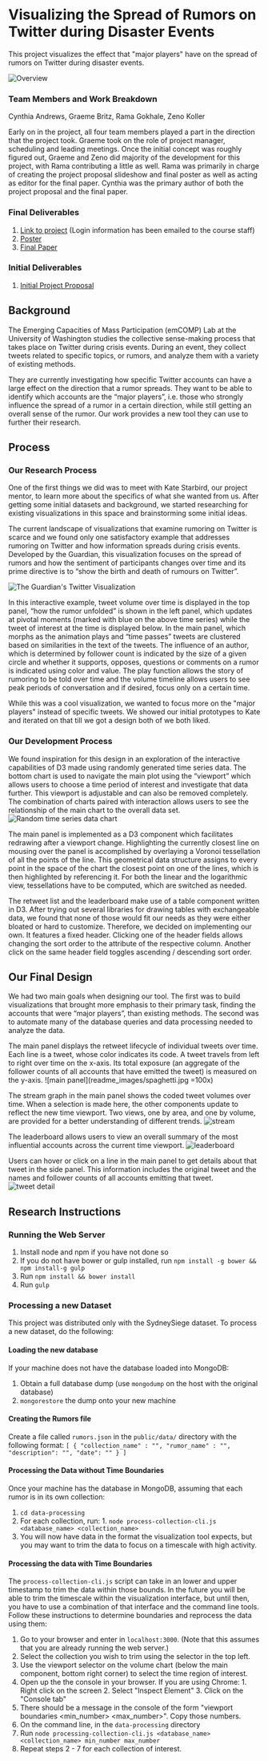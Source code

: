 # Visualizing the Spread of Rumors on Twitter during Disaster Events
This project visualizes the effect that "major players" have on the spread of rumors on Twitter during disaster events.

![Overview](readme_images/overview.jpg)

### Team Members and Work Breakdown
Cynthia Andrews, Graeme Britz, Rama Gokhale, Zeno Koller

Early on in the project, all four team members played a part in the direction that the project took. Graeme took on the role of project manager, scheduling and leading meetings. Once the initial concept was roughly figured out, Graeme and Zeno did majority of the development for this project, with Rama contributing a little as well. Rama was primarily in charge of creating the project proposal slideshow and final poster as well as acting as editor for the final paper. Cynthia was the primary author of both the project proposal and the final paper.

### Final Deliverables
  1. [Link to project](bit.do/twitter-rumors) (Login information has been emailed to the course staff)
  2. [Poster](final/poster-ramag-grbritz-kollerz-caandrew.pdf)
  3. [Final Paper](final/poster-ramag-grbritz-kollerz-caandrew.pdf)

### Initial Deliverables
  1. [Initial Project Proposal](https://docs.google.com/document/d/1G6vW-GAeq-mX6US2j_Rz23d2uaMBJ6ylGfGI2mhAF5M/edit?usp=sharing)

## Background
The Emerging Capacities of Mass Participation (emCOMP) Lab at the University of Washington studies the collective sense-making process that takes place on Twitter during crisis events. During an event, they collect tweets related to specific topics, or rumors, and analyze them with a variety of existing methods.

They are currently investigating how specific Twitter accounts can have a large effect on the direction that a rumor spreads. They want to be able to identify which accounts are the “major players”, i.e. those who strongly influence the spread of a rumor in a certain direction, while still getting an overall sense of the rumor. Our work provides a new tool they can use to further their research.

## Process
### Our Research Process
One of the first things we did was to meet with Kate Starbird, our project mentor, to learn more about the specifics of what she wanted from us. After getting some initial datasets and background, we started researching for existing visualizations in this space and brainstorming some initial ideas.

The current landscape of visualizations that examine rumoring on Twitter is scarce and we found only one satisfactory example that addresses rumoring on Twitter and how information spreads during crisis events. Developed by the Guardian, this visualization focuses on the spread of rumors and how the sentiment of participants changes over time and its prime directive is to “show the birth and death of rumours on Twitter”.

![The Guardian's Twitter Visualization](readme_images/guardian.jpg)

In this interactive example, tweet volume over time is displayed in the top panel, “how the rumor unfolded” is shown in the left panel, which updates at pivotal moments (marked with blue on the above time series) while the tweet of interest at the time is displayed below. In the main panel, which morphs as the animation plays and “time passes” tweets are clustered based on similarities in the text of the tweets. The influence of an author, which is determined by follower count is indicated by the size of a given circle and whether it supports, opposes, questions or comments on a rumor is indicated using color and value. The play function allows the story of rumoring to be told over time and the volume timeline allows users to see peak periods of conversation and if desired, focus only on a certain time.

While this was a cool visualization, we wanted to focus more on the "major players" instead of specific tweets. We showed our initial prototypes to Kate and iterated on that till we got a design both of we both liked.

### Our Development Process
We found inspiration for this design in an exploration of the interactive capabilities of D3 made using randomly generated time series data. The bottom chart is used to navigate the main plot using the “viewport” which allows users to choose a time period of interest and investigate that data further.  This viewport is adjustable and can also be removed completely. The combination of charts paired with interaction allows users to see the relationship of the main chart to the overall data set.
![Random time series data chart](readme_images/random.jpg)

The main panel is implemented as a D3 component which facilitates redrawing after a viewport change. Highlighting the currently closest line on mousing over the panel is accomplished by overlaying a Voronoi tessellation of all the points of the line. This geometrical data structure assigns to every point in the space of the chart the closest point on one of the lines, which is then highlighted by referencing it. For both the linear and the logarithmic view, tessellations have to be computed, which are switched as needed.

The retweet list and the leaderboard make use of a table component written in D3. After trying out several libraries for drawing tables with exchangeable data, we found that none of those would fit our needs as they were either bloated or hard to customize. Therefore, we decided on implementing our own. It features a fixed header. Clicking one of the header fields allows changing the sort order to the attribute of the respective column. Another click on the same header field toggles ascending / descending sort order.

## Our Final Design
We had two main goals when designing our tool. The first was to build visualizations that brought more emphasis to their primary task, finding the accounts that were “major players”, than existing methods. The second was to automate many of the database queries and data processing needed to analyze the data.

The main panel displays the retweet lifecycle of individual tweets over time. Each line is a tweet, whose color indicates its code. A tweet travels from left to right over time on the x-axis. Its total exposure (an aggregate of the follower counts of all accounts that have emitted the tweet) is measured on the y-axis.
![main panel](readme_images/spaghetti.jpg =100x)

The stream graph in the main panel shows the coded tweet volumes over time. When a selection is made here, the
other components update to reflect the new time viewport. Two views, one by area, and one by volume, are provided for a better understanding of different trends.
![stream](readme_images/stream.jpg)

The leaderboard allows users to view an overall summary of the most influential accounts across the current time viewport.
![leaderboard](readme_images/leaderboard.jpg)

Users can hover or click on a line in the main panel to get details about that tweet in the side panel. This information includes the original tweet and the names and follower counts of all accounts emitting that tweet.
![tweet detail](readme_images/tweet-detail.jpg)

## Research Instructions
### Running the Web Server
  1. Install node and npm if you have not done so
  2. If you do not have bower or gulp installed, run `npm install -g bower && npm install-g gulp`
  3. Run `npm install && bower install`
  4. Run `gulp`

### Processing a new Dataset
This project was distributed only with the SydneySiege dataset. To process a new dataset, do the following:

#### Loading the new database
If your machine does not have the database loaded into MongoDB:
  1. Obtain a full database dump (use `mongodump` on the host with the original database)
  2. `mongorestore` the dump onto your new machine

#### Creating the Rumors file
Create a file called `rumors.json` in the `public/data/` directory with the following format:
`[
    {
    "collection_name" : "",
    "rumor_name" : "",
    "description": "",
    "date": ""
}
]`

#### Processing the Data without Time Boundaries
Once your machine has the database in MongoDB, assuming that each rumor is in its own collection:
  1. `cd data-processing`
  2. For each collection, run:
    1. `node process-collection-cli.js <database_name> <collection_name>`
  3. You will now have data in the format the visualization tool expects, but you may want to trim the data to focus on a timescale with high activity.

#### Processing the data with Time Boundaries
The `process-collection-cli.js` script can take in an lower and upper timestamp to trim the data within those bounds. In the future you will be able to trim the timescale within the visualization interface, but until then, you have to use a combination of that interface and the command line tools. Follow these instructions to determine boundaries and reprocess the data using them:
  1. Go to your browser and enter in `localhost:3000`. (Note that this assumes that you are already running the web server.)
  2. Select the collection you wish to trim using the selector in the top left.
  3. Use the viewport selector on the volume chart (below the main component, bottom right corner) to select the time region of interest.
  4. Open up the the console in your browser. If you are using Chrome:
    1. Right click on the screen
    2. Select "Inspect Element"
    3. Click on the "Console tab"
  5. There should be a message in the console of the form "viewport boundaries <min_number> <max_number>". Copy those numbers.
  6. On the command line, in the `data-processing` directory
  7. Run `node processing-collection-cli.js <database_name> <collection_name> min_number max_number`
  8. Repeat steps 2 - 7 for each collection of interest.

